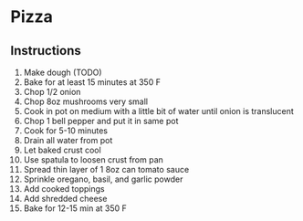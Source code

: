 # Pizza

## Instructions

1. Make dough (TODO)
1. Bake for at least 15 minutes at 350 F
1. Chop 1/2 onion
1. Chop 8oz mushrooms very small
1. Cook in pot on medium with a little bit of water until onion is translucent
1. Chop 1 bell pepper and put it in same pot
1. Cook for 5-10 minutes
1. Drain all water from pot
1. Let baked crust cool
1. Use spatula to loosen crust from pan
1. Spread thin layer of 1 8oz can tomato sauce
1. Sprinkle oregano, basil, and garlic powder
1. Add cooked toppings
1. Add shredded cheese
1. Bake for 12-15 min at 350 F
